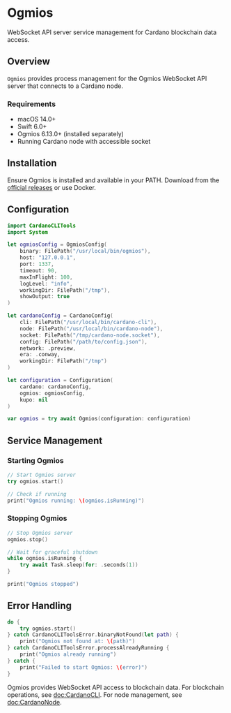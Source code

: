 # Ogmios

WebSocket API server service management for Cardano blockchain data access.

## Overview

``Ogmios`` provides process management for the Ogmios WebSocket API server that connects to a Cardano node.

### Requirements

- macOS 14.0+
- Swift 6.0+
- Ogmios 6.13.0+ (installed separately)
- Running Cardano node with accessible socket

## Installation

Ensure Ogmios is installed and available in your PATH. Download from the [official releases](https://github.com/CardanoSolutions/ogmios/releases) or use Docker.

## Configuration

```swift
import CardanoCLITools
import System

let ogmiosConfig = OgmiosConfig(
    binary: FilePath("/usr/local/bin/ogmios"),
    host: "127.0.0.1",
    port: 1337,
    timeout: 90,
    maxInFlight: 100,
    logLevel: "info",
    workingDir: FilePath("/tmp"),
    showOutput: true
)

let cardanoConfig = CardanoConfig(
    cli: FilePath("/usr/local/bin/cardano-cli"),
    node: FilePath("/usr/local/bin/cardano-node"),
    socket: FilePath("/tmp/cardano-node.socket"),
    config: FilePath("/path/to/config.json"),
    network: .preview,
    era: .conway,
    workingDir: FilePath("/tmp")
)

let configuration = Configuration(
    cardano: cardanoConfig,
    ogmios: ogmiosConfig,
    kupo: nil
)

var ogmios = try await Ogmios(configuration: configuration)
```

## Service Management

### Starting Ogmios

```swift
// Start Ogmios server
try ogmios.start()

// Check if running
print("Ogmios running: \(ogmios.isRunning)")
```

### Stopping Ogmios

```swift
// Stop Ogmios server
ogmios.stop()

// Wait for graceful shutdown
while ogmios.isRunning {
    try await Task.sleep(for: .seconds(1))
}

print("Ogmios stopped")
```

## Error Handling

```swift
do {
    try ogmios.start()
} catch CardanoCLIToolsError.binaryNotFound(let path) {
    print("Ogmios not found at: \(path)")
} catch CardanoCLIToolsError.processAlreadyRunning {
    print("Ogmios already running")
} catch {
    print("Failed to start Ogmios: \(error)")
}
```

Ogmios provides WebSocket API access to blockchain data. For blockchain operations, see <doc:CardanoCLI>. For node management, see <doc:CardanoNode>.
